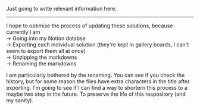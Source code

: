 Just going to write relevant information here.

---

I hope to optimise the process of updating these solutions, because currently I am \
&rarr; Going into my Notion databse \
&rarr; Exporting each individual solution (they're kept in gallery boards, I can't seem to export them all at once) \
&rarr; Unzipping the markdowns \
&rarr; Renaming the markdowns 

I am particularly bothered by the renaming. You can see if you check the history, but for some reason the files have extra characters in the title after exporting. I'm going to see if I can find a way to shortern this process to a maybe two step in the future. To preserve the life of this respository (and my sanity).
